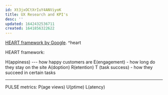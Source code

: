 ```yaml
---
id: Xt3jxOCtXrIuY4ANViyoK
title: UX Research and KPI's
desc: ''
updated: 1642432536711
created: 1641856322622
---
```



[HEART framework by Google](https://static.googleusercontent.com/media/research.google.com/en//pubs/archive/36299.pdf). ^heart

 HEART framework:


H(appiness) --- how happy customers are
E(engagement) - how long do they stay on the site
A(doption)
R(etention)
T (task success)  - how they succeed in certain tasks


---
PULSE metrics:
P(age views)
U(ptime)
L(atency)
